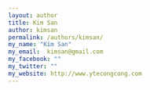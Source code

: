 ```yaml
---
layout: author
title: Kim San
author: kimsan
permalink: /authors/kimsan/
my_name: "Kim San"
my_email:  kimsan@gmail.com
my_facebook: ""
my_twitter: ""
my_website: http://www.ytecongcong.com
---
```



